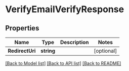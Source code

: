 # VerifyEmailVerifyResponse

## Properties

Name | Type | Description | Notes
------------ | ------------- | ------------- | -------------
**RedirectUri** | **string** |  |[optional] 

[[Back to Model list]](../README.md#documentation-for-models) [[Back to API list]](../README.md#documentation-for-api-endpoints) [[Back to README]](../README.md)


